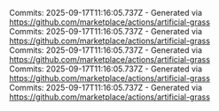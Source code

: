 Commits: 2025-09-17T11:16:05.737Z - Generated via https://github.com/marketplace/actions/artificial-grass
<br>
Commits: 2025-09-17T11:16:05.737Z - Generated via https://github.com/marketplace/actions/artificial-grass
<br>
Commits: 2025-09-17T11:16:05.737Z - Generated via https://github.com/marketplace/actions/artificial-grass
<br>
Commits: 2025-09-17T11:16:05.737Z - Generated via https://github.com/marketplace/actions/artificial-grass
<br>
Commits: 2025-09-17T11:16:05.737Z - Generated via https://github.com/marketplace/actions/artificial-grass
<br>
